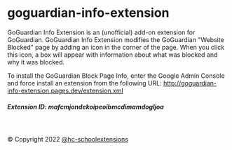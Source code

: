 # goguardian-info-extension

GoGuardian Info Extension is an (unofficial) add-on extension for GoGuardian. GoGuardian Info Extension modifies the GoGuardian "Website Blocked" page by adding an icon in the corner of the page. When you click this icon, a box will appear with information about what was blocked and why it was blocked. 

To install the GoGuardian Block Page Info, enter the Google Admin Console and force install an extension from the following URL:
http://goguardian-info-extension.pages.dev/extension.xml


##### Extension ID: mafcmjondekoipeoibmcdimamdogljoa
<br><br>
&copy; Copyright 2022 [@hc-schoolextensions](https://github.com/hc-schoolextensions '@hc-schoolextensions')
